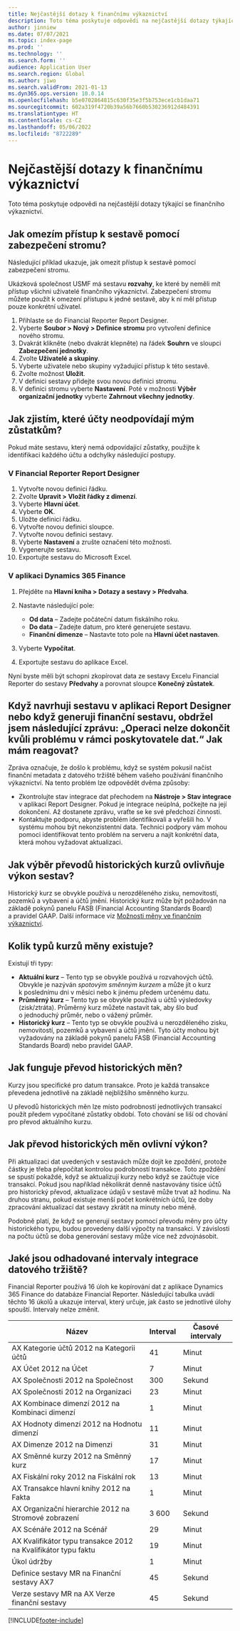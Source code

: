 ```yaml
---
title: Nejčastější dotazy k finančnímu výkaznictví
description: Toto téma poskytuje odpovědi na nejčastější dotazy týkající se finančního výkaznictví.
author: jinniew
ms.date: 07/07/2021
ms.topic: index-page
ms.prod: ''
ms.technology: ''
ms.search.form: ''
audience: Application User
ms.search.region: Global
ms.author: jiwo
ms.search.validFrom: 2021-01-13
ms.dyn365.ops.version: 10.0.14
ms.openlocfilehash: b5e0702864815c630f35e3f5b753ece1cb1daa71
ms.sourcegitcommit: 602a319f4720b39a56b7660b530236912d484391
ms.translationtype: HT
ms.contentlocale: cs-CZ
ms.lasthandoff: 05/06/2022
ms.locfileid: "8722289"
---
```

# <a name="financial-reporting-faq"></a>Nejčastější dotazy k finančnímu výkaznictví

Toto téma poskytuje odpovědi na nejčastější dotazy týkající se finančního výkaznictví.

## <a name="how-do-i-restrict-access-to-a-report-by-using-tree-security"></a>Jak omezím přístup k sestavě pomocí zabezpečení stromu?

Následující příklad ukazuje, jak omezit přístup k sestavě pomocí zabezpečení stromu.

Ukázková společnost USMF má sestavu **rozvahy**, ke které by neměli mít přístup všichni uživatelé finančního výkaznictví. Zabezpečení stromu můžete použít k omezení přístupu k jedné sestavě, aby k ní měl přístup pouze konkrétní uživatel.

1. Přihlaste se do Financial Reporter Report Designer.
2. Vyberte **Soubor \> Nový \> Definice stromu** pro vytvoření definice nového stromu.
3. Dvakrát klikněte (nebo dvakrát klepněte) na řádek **Souhrn** ve sloupci **Zabezpečení jednotky**.
4. Zvolte **Uživatelé a skupiny**.
5. Vyberte uživatele nebo skupiny vyžadující přístup k této sestavě.
6. Zvolte možnost **Uložit**.
7. V definici sestavy přidejte svou novou definici stromu.
8. V definici stromu vyberte **Nastavení**. Poté v možnosti **Výběr organizační jednotky** vyberte **Zahrnout všechny jednotky**.

## <a name="how-do-i-identify-which-accounts-dont-match-my-balances"></a>Jak zjistím, které účty neodpovídají mým zůstatkům?

Pokud máte sestavu, který nemá odpovídající zůstatky, použijte k identifikaci každého účtu a odchylky následující postupy.

### <a name="in-financial-reporter-report-designer"></a>V Financial Reporter Report Designer

1. Vytvořte novou definici řádku.
2. Zvolte **Upravit \> Vložit řádky z dimenzí**.
3. Vyberte **Hlavní účet**.
4. Vyberte **OK**.
5. Uložte definici řádku.
6. Vytvořte novou definici sloupce.
7. Vytvořte novou definici sestavy.
8. Vyberte **Nastavení** a zrušte označení této možnosti.
9. Vygenerujte sestavu. 
10. Exportujte sestavu do Microsoft Excel.

### <a name="in-dynamics-365-finance"></a>V aplikaci Dynamics 365 Finance

1. Přejděte na **Hlavní kniha \> Dotazy a sestavy \> Předvaha**.
2. Nastavte následující pole:

    - **Od data** – Zadejte počáteční datum fiskálního roku.
    - **Do data** – Zadejte datum, pro které generujete sestavu.
    - **Finanční dimenze** – Nastavte toto pole na **Hlavní účet nastaven**.

3. Vyberte **Vypočítat**.
4. Exportujte sestavu do aplikace Excel.

Nyní byste měli být schopni zkopírovat data ze sestavy Excelu Financial Reporter do sestavy **Předvahy** a porovnat sloupce **Konečný zůstatek**.

## <a name="when-i-design-a-report-in-report-designer-or-when-i-generate-a-financial-report-i-received-the-following-message-the-operation-could-not-be-completed-due-to-a-problem-in-the-data-provider-framework-how-should-i-respond"></a>Když navrhuji sestavu v aplikaci Report Designer nebo když generuji finanční sestavu, obdržel jsem následující zprávu: „Operaci nelze dokončit kvůli problému v rámci poskytovatele dat.“ Jak mám reagovat?

Zpráva označuje, že došlo k problému, když se systém pokusil načíst finanční metadata z datového tržiště během vašeho používání finančního výkaznictví. Na tento problém lze odpovědět dvěma způsoby:

- Zkontrolujte stav integrace dat přechodem na **Nástroje \> Stav integrace** v aplikaci Report Designer. Pokud je integrace neúplná, počkejte na její dokončení. Až dostanete zprávu, vraťte se ke své předchozí činnosti.
- Kontaktujte podporu, abyste problém identifikovali a vyřešili ho. V systému mohou být nekonzistentní data. Technici podpory vám mohou pomoci identifikovat tento problém na serveru a najít konkrétní data, která mohou vyžadovat aktualizaci.

## <a name="how-does-the-selection-of-historical-rate-translation-affect-report-performance"></a>Jak výběr převodů historických kurzů ovlivňuje výkon sestav?

Historický kurz se obvykle používá u nerozděleného zisku, nemovitostí, pozemků a vybavení a účtů jmění. Historický kurz může být požadován na základě pokynů panelu FASB (Financial Accounting Standards Board) a pravidel GAAP. Další informace viz [Možnosti měny ve finančním výkaznictví](financial-reporting-currency-capability.md).

## <a name="how-many-types-of-currency-rate-are-there"></a>Kolik typů kurzů měny existuje?

Existují tři typy:

- **Aktuální kurz** – Tento typ se obvykle používá u rozvahových účtů. Obvykle je nazýván *spotovým směnným kurzem* a může jít o kurz k poslednímu dni v měsíci nebo k jinému předem určenému datu.
- **Průměrný kurz** – Tento typ se obvykle používá u účtů výsledovky (zisk/ztráta). Průměrný kurz můžete nastavit tak, aby šlo buď o jednoduchý průměr, nebo o vážený průměr.
- **Historický kurz** – Tento typ se obvykle používá u nerozděleného zisku, nemovitostí, pozemků a vybavení a účtů jmění. Tyto účty mohou být vyžadovány na základě pokynů panelu FASB (Financial Accounting Standards Board) nebo pravidel GAAP.

## <a name="how-does-historical-currency-translation-work"></a>Jak funguje převod historických měn?

Kurzy jsou specifické pro datum transakce. Proto je každá transakce převedena jednotlivě na základě nejbližšího směnného kurzu.

U převodů historických měn lze místo podrobností jednotlivých transakcí použít předem vypočítané zůstatky období. Toto chování se liší od chování pro převod aktuálního kurzu.

## <a name="how-does-historical-currency-translation-affect-performance"></a>Jak převod historických měn ovlivní výkon?

Při aktualizaci dat uvedených v sestavách může dojít ke zpoždění, protože částky je třeba přepočítat kontrolou podrobností transakce. Toto zpoždění se spustí pokaždé, když se aktualizují kurzy nebo když se zaúčtuje více transakcí. Pokud jsou například několikrát denně nastavovány tisíce účtů pro historický převod, aktualizace údajů v sestavě může trvat až hodinu. Na druhou stranu, pokud existuje menší počet konkrétních účtů, lze doby zpracování aktualizací dat sestavy zkrátit na minuty nebo méně.

Podobně platí, že když se generují sestavy pomocí převodu měny pro účty historického typu, budou provedeny další výpočty na transakci. V závislosti na počtu účtů se doba generování sestavy může více než zdvojnásobit.

## <a name="what-are-the-estimated-data-mart-integration-intervals"></a>Jaké jsou odhadované intervaly integrace datového tržiště?

Financial Reporter používá 16 úloh ke kopírování dat z aplikace Dynamics 365 Finance do databáze Financial Reporter. Následující tabulka uvádí těchto 16 úkolů a ukazuje interval, který určuje, jak často se jednotlivé úlohy spouští. Intervaly nelze změnit.

| Název                                                       | Interval | Časové intervaly |
|------------------------------------------------------------|----------|-----------------|
| AX Kategorie účtů 2012 na Kategorii účtů            | 41       | Minut         |
| AX Účet 2012 na Účet                                | 7        | Minut         |
| AX Společnosti 2012 na Společnost                               | 300      | Sekund         |
| AX Společnosti 2012 na Organizaci                          | 23       | Minut         |
| AX Kombinace dimenzí 2012 na Kombinaci dimenzí    | 1        | Minut         |
| AX Hodnoty dimenzí 2012 na Hodnotu dimenzí                | 11       | Minut         |
| AX Dimenze 2012 na Dimenzi                            | 31       | Minut         |
| AX Směnné kurzy 2012 na Směnný kurz                    | 17       | Minut         |
| AX Fiskální roky 2012 na Fiskální rok                        | 13       | Minut         |
| AX Transakce hlavní knihy 2012 na Fakta                | 1        | Minut         |
| AX Organizační hierarchie 2012 na Stromové zobrazení                   | 3 600    | Sekund         |
| AX Scénáře 2012 na Scénář                              | 29       | Minut         |
| AX Kvalifikátor typu transakce 2012 na Kvalifikátor typu faktu | 19       | Minut         |
| Úkol údržby                                           | 1        | Minut         |
| Definice sestavy MR na Finanční sestavy AX7             | 45       | Sekund         |
| Verze sestavy MR na AX Verze finanční sestavy         | 45       | Sekund         |

[!INCLUDE[footer-include](../../includes/footer-banner.md)]
